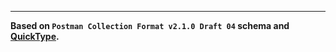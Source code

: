 

---
**Based on `Postman Collection Format v2.1.0 Draft 04` schema and [QuickType](https://app.quicktype.io/).**

